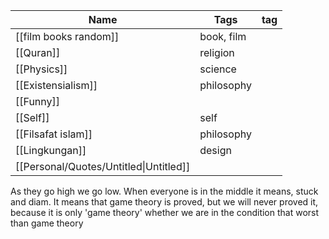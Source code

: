 | Name                                   | Tags       | tag |
| -------------------------------------- | ---------- | --- |
| [[film books random]]                  | book, film |     |
| [[Quran]]                              | religion   |     |
| [[Physics]]                            | science    |     |
| [[Existensialism]]                     | philosophy |     |
| [[Funny]]                              |            |     |
| [[Self]]                               | self       |     |
| [[Filsafat islam]]                     | philosophy |     |
| [[Lingkungan]]                         | design     |     |
| [[Personal/Quotes/Untitled\|Untitled]] |            |     |
As they go high we go low. When everyone is in the middle it means, stuck and diam. It means that game theory is proved, but we will never proved it, because it is only 'game theory' whether we are in the condition that worst than game theory